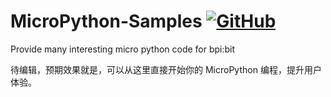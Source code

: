 # MicroPython-Samples [![GitHub](https://img.shields.io/github/license/mashape/apistatus.svg?style=for-the-badge)](./LICENSE)
Provide many interesting micro python code for bpi:bit

待编辑，预期效果就是，可以从这里直接开始你的 MicroPython 编程，提升用户体验。
